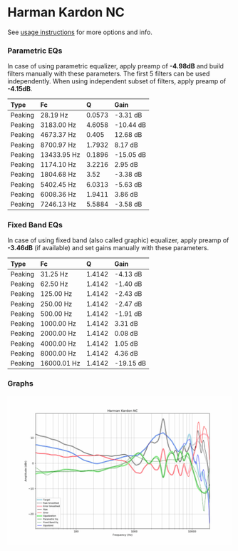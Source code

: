 # Harman Kardon NC
See [usage instructions](https://github.com/jaakkopasanen/AutoEq#usage) for more options and info.

### Parametric EQs
In case of using parametric equalizer, apply preamp of **-4.98dB** and build filters manually
with these parameters. The first 5 filters can be used independently.
When using independent subset of filters, apply preamp of **-4.15dB**.

| Type    | Fc          |      Q | Gain      |
|:--------|:------------|:-------|:----------|
| Peaking | 28.19 Hz    | 0.0573 | -3.31 dB  |
| Peaking | 3183.00 Hz  | 4.6058 | -10.44 dB |
| Peaking | 4673.37 Hz  | 0.405  | 12.68 dB  |
| Peaking | 8700.97 Hz  | 1.7932 | 8.17 dB   |
| Peaking | 13433.95 Hz | 0.1896 | -15.05 dB |
| Peaking | 1174.10 Hz  | 3.2216 | 2.95 dB   |
| Peaking | 1804.68 Hz  | 3.52   | -3.38 dB  |
| Peaking | 5402.45 Hz  | 6.0313 | -5.63 dB  |
| Peaking | 6008.36 Hz  | 1.9411 | 3.86 dB   |
| Peaking | 7246.13 Hz  | 5.5884 | -3.58 dB  |

### Fixed Band EQs
In case of using fixed band (also called graphic) equalizer, apply preamp of **-3.46dB**
(if available) and set gains manually with these parameters.

| Type    | Fc          |      Q | Gain      |
|:--------|:------------|:-------|:----------|
| Peaking | 31.25 Hz    | 1.4142 | -4.13 dB  |
| Peaking | 62.50 Hz    | 1.4142 | -1.40 dB  |
| Peaking | 125.00 Hz   | 1.4142 | -2.43 dB  |
| Peaking | 250.00 Hz   | 1.4142 | -2.47 dB  |
| Peaking | 500.00 Hz   | 1.4142 | -1.91 dB  |
| Peaking | 1000.00 Hz  | 1.4142 | 3.31 dB   |
| Peaking | 2000.00 Hz  | 1.4142 | 0.08 dB   |
| Peaking | 4000.00 Hz  | 1.4142 | 1.05 dB   |
| Peaking | 8000.00 Hz  | 1.4142 | 4.36 dB   |
| Peaking | 16000.01 Hz | 1.4142 | -19.15 dB |

### Graphs
![](./Harman%20Kardon%20NC.png)